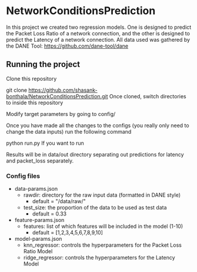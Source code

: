 # NetworkConditionsPrediction

In this project we created two regression models. One is designed to predict the Packet Loss Ratio of a network connection, and the other is designed to predict the Latency of a network connection. All data used was gathered by the DANE Tool: https://github.com/dane-tool/dane

## Running the project

Clone this repository

git clone https://github.com/shasank-bonthala/NetworkConditionsPrediction.git
Once cloned, switch directories to inside this repository

Modify target parameters by going to config/

Once you have made all the changes to the configs (you really only need to change the data inputs) run the following command

python run.py 
If you want to run

Results will be in data/out directory separating out predictions for latency and packet_loss separately.

### Config files

* data-params.json
  - rawdir: directory for the raw input data (formatted in DANE style)
    * default = "/data/raw/"
  - test_size: the proportion of the data to be used as test data
    * default = 0.33
* feature-params.json
  - features: list of which features will be included in the model (1-10)
    * default = [1,2,3,4,5,6,7,8,9,10]
* model-params.json
  - knn_regressor: controls the hyperparameters for the Packet Loss Ratio Model
  - ridge_regressor: controls the hyperparameters for the Latency Model
